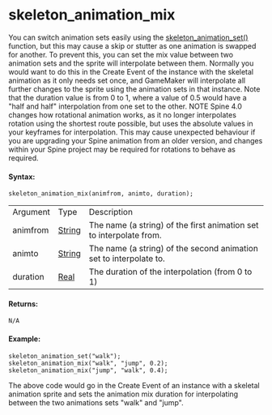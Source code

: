 # skeleton_animation_mix

You can switch animation sets easily using the [
skeleton_animation_set() ](skeleton_animation_set) function, but
this may cause a skip or stutter as one animation is swapped for
another. To prevent this, you can set the mix value between two
animation sets and the sprite will interpolate between them. Normally
you would want to do this in the Create Event of the instance with the
skeletal animation as it only needs set once, and GameMaker will
interpolate all further changes to the sprite using the animation sets
in that instance. Note that the duration value is from 0 to 1, where a
value of 0.5 would have a "half and half" interpolation from one set to
the other. NOTE Spine 4.0 changes how rotational animation works, as it
no longer interpolates rotation using the shortest route possible, but
uses the absolute values in your keyframes for interpolation. This may
cause unexpected behaviour if you are upgrading your Spine animation
from an older version, and changes within your Spine project may be
required for rotations to behave as required.

#### Syntax:

``` gml
skeleton_animation_mix(animfrom, animto, duration);
```

|          |                                                                                 |                                                                     |
|----------|---------------------------------------------------------------------------------|---------------------------------------------------------------------|
| Argument | Type                                                                            | Description                                                         |
| animfrom |  [String](../../../../../../../GameMaker_Language/GML_Overview/Data_Types)  | The name (a string) of the first animation set to interpolate from. |
| animto   |  [String](../../../../../../../GameMaker_Language/GML_Overview/Data_Types)  | The name (a string) of the second animation set to interpolate to.  |
| duration |  [Real](../../../../../../../GameMaker_Language/GML_Overview/Data_Types)    | The duration of the interpolation (from 0 to 1)                     |

#### Returns:

``` gml
N/A
```

#### Example:

``` gml
skeleton_animation_set("walk");
skeleton_animation_mix("walk", "jump", 0.2);
skeleton_animation_mix("jump", "walk", 0.4);
```

The above code would go in the Create Event of an instance with a
skeletal animation sprite and sets the animation mix duration for
interpolating between the two animations sets "walk" and "jump".
